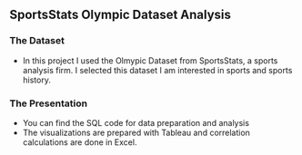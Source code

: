 ## SportsStats Olympic Dataset Analysis

### The Dataset
* In this project I used the Olmypic Dataset from SportsStats, a sports analysis firm. I selected this dataset I am interested in sports and sports history.

### The Presentation
* You can find the SQL code for data preparation and analysis
* The visualizations are prepared with Tableau and correlation calculations are done in Excel.
